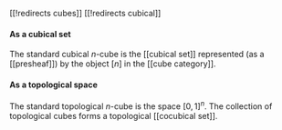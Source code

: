 [[!redirects cubes]]
[[!redirects cubical]]

#### As a cubical set ####

The standard cubical $n$-cube is the [[cubical set]] represented (as a [[presheaf]]) by the object $[n]$ in the [[cube category]].

#### As a topological space #####

The standard topological $n$-cube is the space $[0,1]^n$. The collection of topological cubes forms a topological [[cocubical set]].